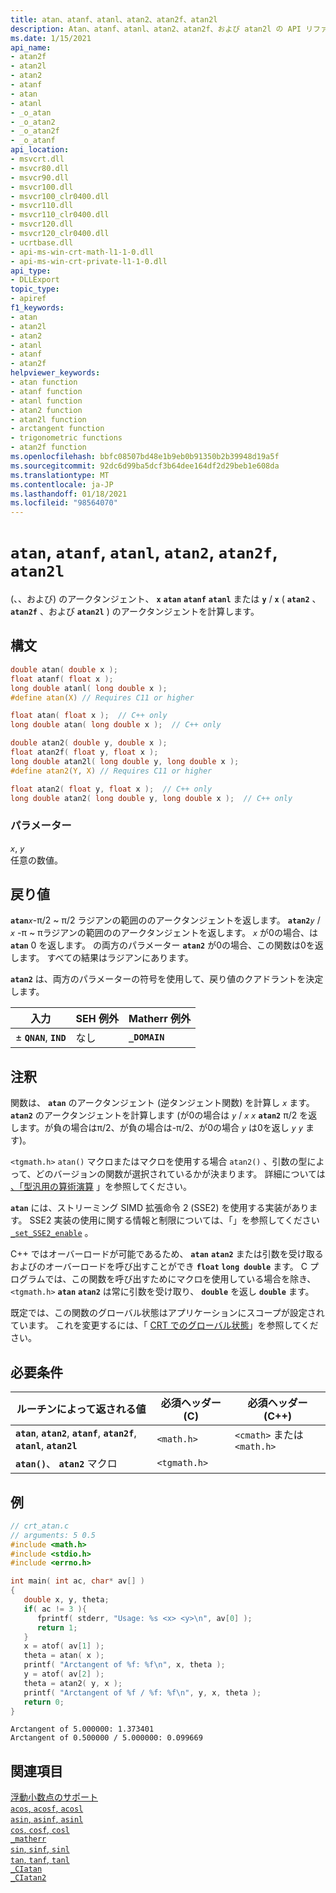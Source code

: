 ```yaml
---
title: atan、atanf、atanl、atan2、atan2f、atan2l
description: Atan、atanf、atanl、atan2、atan2f、および atan2l の API リファレンス浮動小数点値のアークタンジェントを計算する。
ms.date: 1/15/2021
api_name:
- atan2f
- atan2l
- atan2
- atanf
- atan
- atanl
- _o_atan
- _o_atan2
- _o_atan2f
- _o_atanf
api_location:
- msvcrt.dll
- msvcr80.dll
- msvcr90.dll
- msvcr100.dll
- msvcr100_clr0400.dll
- msvcr110.dll
- msvcr110_clr0400.dll
- msvcr120.dll
- msvcr120_clr0400.dll
- ucrtbase.dll
- api-ms-win-crt-math-l1-1-0.dll
- api-ms-win-crt-private-l1-1-0.dll
api_type:
- DLLExport
topic_type:
- apiref
f1_keywords:
- atan
- atan2l
- atan2
- atanl
- atanf
- atan2f
helpviewer_keywords:
- atan function
- atanf function
- atanl function
- atan2 function
- atan2l function
- arctangent function
- trigonometric functions
- atan2f function
ms.openlocfilehash: bbfc08507bd48e1b9eb0b91350b2b39948d19a5f
ms.sourcegitcommit: 92dc6d99ba5dcf3b64dee164df2d29beb1e608da
ms.translationtype: MT
ms.contentlocale: ja-JP
ms.lasthandoff: 01/18/2021
ms.locfileid: "98564070"
---
```

# <a name="atan-atanf-atanl-atan2-atan2f-atan2l"></a>`atan`, `atanf`, `atanl`, `atan2`, `atan2f`, `atan2l`

(、、および) のアークタンジェント、 **`x`** **`atan`** **`atanf`** **`atanl`** または **`y`** / **`x`** ( **`atan2`** 、 **`atan2f`** 、および **`atan2l`** ) のアークタンジェントを計算します。

## <a name="syntax"></a>構文

```C
double atan( double x );
float atanf( float x );
long double atanl( long double x );
#define atan(X) // Requires C11 or higher

float atan( float x );  // C++ only
long double atan( long double x );  // C++ only

double atan2( double y, double x );
float atan2f( float y, float x );
long double atan2l( long double y, long double x );
#define atan2(Y, X) // Requires C11 or higher

float atan2( float y, float x );  // C++ only
long double atan2( long double y, long double x );  // C++ only
```

### <a name="parameters"></a>パラメーター

*`x`*, *`y`*\
任意の数値。

## <a name="return-value"></a>戻り値

**`atan`***`x`*-π/2 ~ π/2 ラジアンの範囲ののアークタンジェントを返します。 **`atan2`***`y`* / *`x`* -π ~ πラジアンの範囲ののアークタンジェントを返します。 *`x`* が0の場合、は **`atan`** 0 を返します。 の両方のパラメーター **`atan2`** が0の場合、この関数は0を返します。 すべての結果はラジアンにあります。

**`atan2`** は、両方のパラメーターの符号を使用して、戻り値のクアドラントを決定します。

|入力|SEH 例外|Matherr 例外|
|-----------|-------------------|-----------------------|
|± **`QNAN`**, **`IND`**|なし|**`_DOMAIN`**|

## <a name="remarks"></a>注釈

関数は、 **`atan`** のアークタンジェント (逆タンジェント関数) を計算し *`x`* ます。 **`atan2`** のアークタンジェントを計算します (が0の場合は *`y`* / *`x`* *`x`* **`atan2`** π/2 を返します。が負の場合はπ/2、が負の場合は-π/2、が0の場合 *`y`* は0を返し *`y`* *`y`* ます)。

`<tgmath.h>` `atan()` マクロまたはマクロを使用する場合 `atan2()` 、引数の型によって、どのバージョンの関数が選択されているかが決まります。 詳細については [、「型汎用の算術演算](../../c-runtime-library/tgmath.md) 」を参照してください。

**`atan`** には、ストリーミング SIMD 拡張命令 2 (SSE2) を使用する実装があります。 SSE2 実装の使用に関する情報と制限については、「」を参照してください [`_set_SSE2_enable`](set-sse2-enable.md) 。

C++ ではオーバーロードが可能であるため、 **`atan`** **`atan2`** または引数を受け取るおよびのオーバーロードを呼び出すことができ **`float`** **`long double`** ます。 C プログラムでは、この関数を呼び出すためにマクロを使用している場合を除き、 `<tgmath.h>` **`atan`** **`atan2`** は常に引数を受け取り、 **`double`** を返し **`double`** ます。

既定では、この関数のグローバル状態はアプリケーションにスコープが設定されています。 これを変更するには、「 [CRT でのグローバル状態](../global-state.md)」を参照してください。

## <a name="requirements"></a>必要条件

|ルーチンによって返される値|必須ヘッダー (C)|必須ヘッダー (C++)|
|-------------|---------------------|-|
|**`atan`**, **`atan2`**, **`atanf`**, **`atan2f`**, **`atanl`**, **`atan2l`**|`<math.h>`|`<cmath>` または `<math.h>`|
|**`atan()`**、 **`atan2`** マクロ | `<tgmath.h>` ||

## <a name="example"></a>例

```C
// crt_atan.c
// arguments: 5 0.5
#include <math.h>
#include <stdio.h>
#include <errno.h>

int main( int ac, char* av[] )
{
   double x, y, theta;
   if( ac != 3 ){
      fprintf( stderr, "Usage: %s <x> <y>\n", av[0] );
      return 1;
   }
   x = atof( av[1] );
   theta = atan( x );
   printf( "Arctangent of %f: %f\n", x, theta );
   y = atof( av[2] );
   theta = atan2( y, x );
   printf( "Arctangent of %f / %f: %f\n", y, x, theta );
   return 0;
}
```

```Output
Arctangent of 5.000000: 1.373401
Arctangent of 0.500000 / 5.000000: 0.099669
```

## <a name="see-also"></a>関連項目

[浮動小数点のサポート](../../c-runtime-library/floating-point-support.md)\
[`acos`, `acosf`, `acosl`](acos-acosf-acosl.md)\
[`asin`, `asinf`, `asinl`](asin-asinf-asinl.md)\
[`cos`, `cosf`, `cosl`](cos-cosf-cosl.md)\
[`_matherr`](matherr.md)\
[`sin`, `sinf`, `sinl`](sin-sinf-sinl.md)\
[`tan`, `tanf`, `tanl`](tan-tanf-tanl.md)\
[`_CIatan`](../../c-runtime-library/ciatan.md)\
[`_CIatan2`](../../c-runtime-library/ciatan2.md)